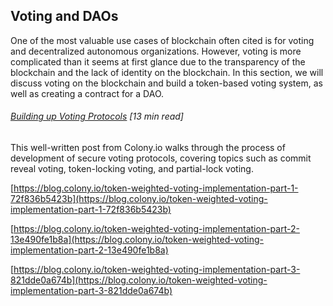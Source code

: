 ## Voting and DAOs

One of the most valuable use cases of blockchain often cited is for voting and decentralized autonomous organizations.  However, voting is more complicated than it seems at first glance due to the transparency of the blockchain and the lack of identity on the blockchain.  In this section, we will discuss voting on the blockchain and build a token-based voting system, as well as creating a contract for a DAO.

###### [Building up Voting Protocols](https://blog.colony.io/towards-better-ethereum-voting-protocols-7e54cb5a0119) \[13 min read\]

This well-written post from Colony.io walks through the process of development of secure voting protocols, covering topics such as commit reveal voting, token-locking voting, and partial-lock voting.

[https://blog.colony.io/token-weighted-voting-implementation-part-1-72f836b5423b](https://blog.colony.io/token-weighted-voting-implementation-part-1-72f836b5423b)

[https://blog.colony.io/token-weighted-voting-implementation-part-2-13e490fe1b8a](https://blog.colony.io/token-weighted-voting-implementation-part-2-13e490fe1b8a)

[https://blog.colony.io/token-weighted-voting-implementation-part-3-821dde0a674b](https://blog.colony.io/token-weighted-voting-implementation-part-3-821dde0a674b)


